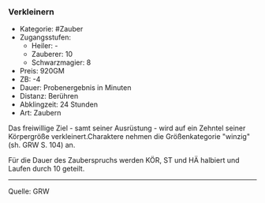 ### Verkleinern

- Kategorie: #Zauber
- Zugangsstufen:
  - Heiler: -
  - Zauberer: 10
  - Schwarzmagier: 8
- Preis: 920GM
- ZB: -4
- Dauer: Probenergebnis in Minuten
- Distanz: Berühren
- Abklingzeit: 24 Stunden
- Art: Zaubern

Das freiwillige Ziel - samt seiner Ausrüstung - wird auf ein Zehntel seiner Körpergröße verkleinert.Charaktere nehmen die Größenkategorie "winzig" (sh. GRW S. 104) an.

Für die Dauer des Zauberspruchs werden KÖR, ST und HÄ halbiert und Laufen durch 10 geteilt.

---

Quelle: GRW
